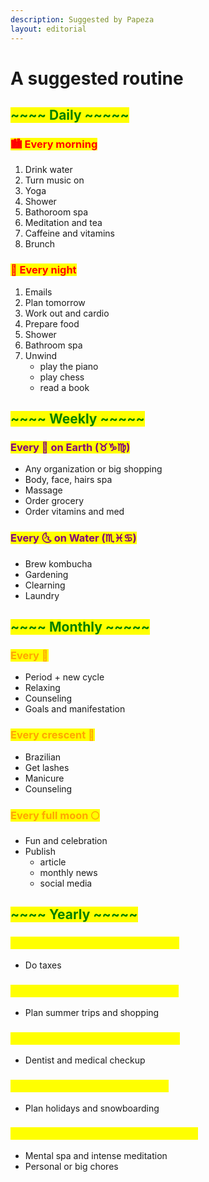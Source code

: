 ```yaml
---
description: Suggested by Papeza
layout: editorial
---
```


# A suggested routine

## <mark style="color:green;">\~\~\~\~ Daily \~\~\~\~\~</mark>

### <mark style="color:red;">🏙 Every morning</mark>

1. Drink water
2. Turn music on
3. Yoga
4. Shower
5. Bathoroom spa
6. Meditation and tea
7. Caffeine and vitamins
8. Brunch

### <mark style="color:red;">🌃  Every night</mark>

1. Emails
2. Plan tomorrow
3. Work out and cardio
4. Prepare food
5. Shower
6. Bathroom spa
7. Unwind
   * play the  piano
   * play chess
   * read a book

## <mark style="color:green;">\~\~\~\~ Weekly \~\~\~\~\~</mark>

### <mark style="color:purple;">Every 🌛 on Earth (♉️♑️♍️)</mark>

* Any organization or big shopping
* Body, face, hairs spa
* Massage&#x20;
* Order grocery
* Order vitamins and med

### <mark style="color:purple;">Every 🌜 on Water (♏️♓️♋️)</mark>

* Brew kombucha
* Gardening
* Clearning
* Laundry

## <mark style="color:green;">\~\~\~\~ Monthly \~\~\~\~\~</mark>

### <mark style="color:orange;">Every 🌚</mark>

* Period + new cycle
* Relaxing
* Counseling&#x20;
* Goals and manifestation

### <mark style="color:orange;">Every crescent 🌙</mark>

* Brazilian
* Get lashes
* Manicure
* Counseling

### <mark style="color:orange;">Every full moon 🌕</mark>

* Fun and celebration
* Publish&#x20;
  * article
  * monthly news
  * social media

## <mark style="color:green;">\~\~\~\~ Yearly \~\~\~\~\~</mark>

### <mark style="color:yellow;">Every 🌞 in Pisces (my 2nd house)</mark>

* Do taxes

### <mark style="color:yellow;">Every 🌞 in Gemini (my 5th house)</mark>

* Plan summer trips and shopping

### <mark style="color:yellow;">Every 🌞 in Cancer (my 6th house)</mark>

* Dentist and medical checkup

### <mark style="color:yellow;">Every 🌞 in Libra (my 9th house)</mark>

* Plan holidays and snowboarding

### <mark style="color:yellow;">Every 🌞 in Capricorn (my 12th house)</mark>

* Mental spa and intense meditation
* Personal or big chores





